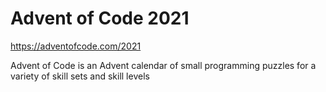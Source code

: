 # Advent of Code 2021
https://adventofcode.com/2021

Advent of Code is an Advent calendar of small programming puzzles for a variety of skill sets and skill levels
